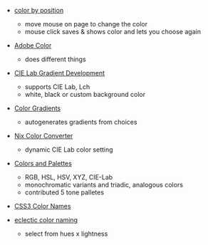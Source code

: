
- [color by position](https://color.hailpixel.com/)
    - move mouse on page to change the color
    - mouse click saves & shows color and lets you choose again
    
- [Adobe Color](https://color.adobe.com/create)
    - does different things
    
- [CIE Lab Gradient Development](http://davidjohnstone.net/pages/lch-lab-colour-gradient-picker)
    - supports CIE Lab, Lch
    - white, black or custom background color
 
- [Color Gradients](https://mycolor.space)
    - autogenerates gradients from choices

- [Nix Color Converter](https://www.nixsensor.com/free-color-converter/)
    - dynamic CIE Lab color setting
    
- [Colors and Palettes](https://www.color-hex.com)
     - RGB, HSL, HSV, XYZ, CIE-Lab
     - monochromatic variants and triadic, analogous colors
     - contributed 5 tone palletes
     
- [CSS3 Color Names](https://developer.mozilla.org/en-US/docs/Web/CSS/color_value#Color_keywords)

- [eclectic color naming](http://veli.ee/colorpedia/)
    - select from hues x lightness
